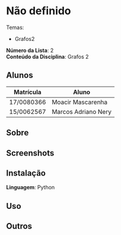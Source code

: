 
# Não definido
Temas:
 - Grafos2


**Número da Lista**: 2<br>
**Conteúdo da Disciplina**: Grafos 2<br>

## Alunos
|Matrícula | Aluno |
| -- | -- |
| 17/0080366  |  Moacir Mascarenha |
| 15/0062567  |  Marcos Adriano Nery |

## Sobre 


## Screenshots


## Instalação 
**Linguagem**: Python<br>
<!-- **Framework**: (caso exista)<br> -->
<!-- Descreva os pré-requisitos para rodar o seu projeto e os comandos necessários. -->

## Uso 


## Outros 
<!-- Quaisquer outras informações sobre seu projeto podem ser descritas abaixo. -->




